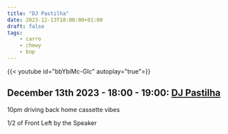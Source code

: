 ```yaml
---
title: "DJ Pastilha"
date: 2023-12-13T18:00:00+01:00
draft: false
tags:
    - carro
    - chewy
    - bop
---
```

{{< youtube id="bbYbiMc-Glc" autoplay="true">}}
## December 13th 2023 - 18:00 - 19:00: [DJ Pastilha](https://www.instagram.com/renatolas/)
10pm driving back home cassette vibes

1/2 of Front Left by the Speaker

